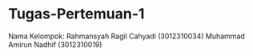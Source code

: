 # Tugas-Pertemuan-1
Nama Kelompok:
Rahmansyah Ragil Cahyadi (3012310034)
Muhammad Amirun Nadhif (3012310019)
